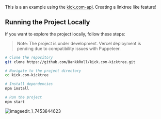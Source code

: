 This is a an example using the [kick.com-api](https://www.npmjs.com/package/kick.com-api). Creating a linktree like feature!

## Running the Project Locally
If you want to explore the project locally, follow these steps:

> Note: The project is under development. Vercel deployment is pending due to compatibility issues with Puppeteer.

```bash
# Clone the repository
git clone https://github.com/BankkRoll/kick.com-kicktree.git

# Navigate to the project directory
cd kick.com-kicktree

# Install dependencies
npm install

# Run the project
npm start
```

![imageedit_1_7453844623](https://github.com/BankkRoll/kick.com-kicktree/assets/106103625/c573eb8e-6b7b-45ec-9c7c-b71df8dcf1f2)
